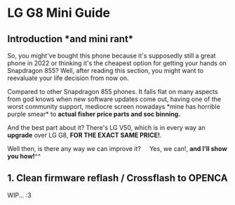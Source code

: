 # LG G8 Mini Guide
## Introduction \*and mini rant\*
So, you might've bought this phone because it's supposedly still a great phone in 2022 or thinking it's the cheapest option for getting your hands on Snapdragon 855? Well, after reading this section, you might want to reevaluate your life decision from now on.

Compared to other Snapdragon 855 phones. It falls flat on many aspects from god knows when new software updates come out, having one of the worst community support, mediocre screen nowadays \*mine has horrible purple smear\* to **actual fisher price parts and soc binning.**

And the best part about it? There's LG V50, which is in every way an **upgrade** over LG G8, **FOR THE EXACT SAME PRICE!**.

Well then, is there any way we can improve it?&nbsp;&nbsp;&nbsp;&nbsp;&nbsp;Yes, we can!, **and I'll show you how!**^^
## 1. Clean firmware reflash / Crossflash to OPENCA
WIP... :3
